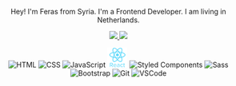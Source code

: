 

<p align="center">Hey! I'm Feras from Syria.
 I'm a Frontend Developer.
I am living in Netherlands.</p>

<p align="center">
  <a href="mailto:eng.feras90@gmail.com">
  <img src="https://img.shields.io/badge/-Gmail-c14438??style=flat&logo=Gmail&logoColor=white">
  </a>

  <a href="https://www.linkedin.com/in/feras-alkilani/">
  <img src="https://img.shields.io/badge/LinkedIn-blue?style=flat&logo=linkedin&labelColor=blue">
  </a>

 </p>

<p align="center">
 <p align="center">
  <span align="center" class="d-flex">
    <img title="HTML" alt="HTML" height=40 src="https://www.w3.org/html/logo/downloads/HTML5_Badge_256.png">
    <img title="CSS" alt="CSS" height=40
      src="https://www.kindpng.com/picc/m/464-4640184_css3-png-download-css-icon-transparent-png.png">
    <img title="JavaScript" alt="JavaScript" height=40
      src="https://upload.wikimedia.org/wikipedia/commons/thumb/9/99/Unofficial_JavaScript_logo_2.svg/600px-Unofficial_JavaScript_logo_2.svg.png">
    <img title="React.JS" alt="React.js" height=40 src="https://raw.githubusercontent.com/devicons/devicon/master/icons/react/react-original-wordmark.svg">
    <img title="Styled-Components" alt="Styled Components" height=40 src="https://images.ctfassets.net/qcrphhesuv4n/6cZj9wicrfq7gQwyYy7RcI/9ec870532475e09f72bb1c7143a4564b/1_p1TndLk3UsGPBsM7qHPZIw.png?w=800&q=50">
    <img title="Sass" alt="Sass" height=40 src="https://sass-lang.com/assets/img/logos/logo.svg">
    <img title="Bootstrap" alt="Bootstrap" height=40
      src="https://upload.wikimedia.org/wikipedia/commons/thumb/b/b2/Bootstrap_logo.svg/480px-Bootstrap_logo.svg.png">
    <img title="Git" alt="Git" height=40 src="https://git-scm.com/images/logos/downloads/Git-Icon-1788C.png">
    <img title="VSCode" alt="VSCode" height=40 src="https://cdn.worldvectorlogo.com/logos/visual-studio-code-1.svg">
  </span>
</p>
